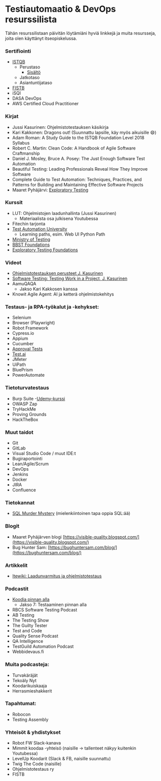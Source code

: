 # Testiautomaatio & DevOps resurssilista


Tähän resurssilistaan päivitän löytämiäni hyviä linkkejä ja muita resursseja, joita olen käyttänyt itseopiskelussa.

### Sertifiointi

- [ISTQB](https://www.istqb.org/)
    - Perustaso
        - [Sisältö](https://tivia.fi/fistb-testi/wp-content/uploads/sites/30/2020/12/CTFL-2018-Sertifikaattisisalto-20181010-1-Valmis.pdf)
    - Jatkotaso
    - Asiantuntijataso
- [FISTB](https://fistb.fi/)
- iSQI
- DASA DevOps
- AWS Certified Cloud Practitioner

### Kirjat

- Jussi Kasurinen: Ohjelmistotestauksen käsikirja
- Kari Kakkonen: Dragons out! (Suunnattu lapsille, käy myös aikuisille :smile:)
- Adam Roman: A Study Guide to the ISTQB Foundation Level 2018 Syllabus
- Robert C. Martin: Clean Code: A Handbook of Agile Software Craftmanship
- Daniel J. Mosley, Bruce A. Posey: The Just Enough Software Test Automation
- Beautiful Testing: Leading Professionals Reveal How They Improve Software
- Complete Guide to Test Automation: Techniques, Practices, and Patterns for Building and Maintaining Effective Software Projects
- Maaret Pyhäjärvi: [Exploratory Testing](https://leanpub.com/exploratorytesting)

### Kurssit

- LUT: Ohjelmistojen laadunhallinta (Jussi Kasurinen)
    - Materiaalista osa julkisena Youtubessa
- Fitechin tarjonta
- [Test Automation University](https://testautomationu.applitools.com/)
    - Learning paths, esim. Web UI Python Path
- [Ministry of Testing](https://www.ministryoftesting.com/)
- [BBST Foundations](https://bbst.courses/bbst-foundations/)
- [Exploratory Testing Foundations](https://dev.to/maaretp/exploratory-testing-foundations-4lb3)

### Videot

- [Ohjelmistotestauksen perusteet J. Kasurinen](https://youtu.be/fprfZ4Lxc60)
- [Software Testing: Testing Work in a Project, J. Kasurinen](https://youtu.be/yFu8k7W7zX8)
- AamuQAQA
    - Jakso Kari Kakkosen kanssa
- Knowit Agile Agent: AI ja ketterä ohjelmistokehitys

### Testaus- ja RPA-työkalut ja -kehykset:

- Selenium
- Browser (Playwright)
- Robot Framework
- Cypress.io
- Appium
- Cucumber
- [Approval Tests](https://approvaltests.com/)
- [Test.ai](http://test.ai)
- JMeter
- UiPath
- BluePrism
- PowerAutomate

### Tietoturvatestaus

- Burp Suite
    -[Udemy-kurssi](https://www.udemy.com/course/burp-suite-in-depth-survival-guide/)
- OWASP Zap
- TryHackMe
- Proving Grounds
- HackTheBox


### Muut taidot

- Git
- GitLab
- Visual Studio Code / muut IDE:t
- Bugiraportointi
- Lean/Agile/Scrum
- DevOps
- Jenkins
- Docker
- JIRA
- Confluence

### Tietokannat
- [SQL Murder Mystery](https://mystery.knightlab.com/) (mielenkiintoinen tapa oppia SQL:ää)

### Blogit

- Maaret Pyhäjärven blogi [https://visible-quality.blogspot.com/](https://visible-quality.blogspot.com/)
- Bug Hunter Sam: [https://bughuntersam.com/blog/](https://bughuntersam.com/blog/)

### Artikkelit

- [Itewiki: Laadunvarmitus ja ohjelmistotestaus](https://www.itewiki.fi/opas/laadunvarmistus-ja-ohjelmistotestaus/)

### Podcastit

- [Koodia pinnan alla](https://koodiapinnanalla.fi/)
    - Jakso 7: Testaaminen pinnan alla
- RBCS Software Testing Podcast
- AB Testing
- The Testing Show
- The Guilty Tester
- Test and Code
- Quality Sense Podcast
- QA Intelligence
- TestGuild Automation Podcast
- Webbidevaus.fi
    
    

### Muita podcasteja:

- Turvakäräjät
- Tekoäly Nyt
- Koodarikuiskaaja
- Herrasmieshakkerit

### Tapahtumat:

- Robocon
- Testing Assembly

### Yhteisöt & yhdistykset

- Robot FW Slack-kanava
- Mimmit koodaa -yhteisö (naisille → tallenteet näkyy kuitenkin Youtubessa)
- LevelUp Koodarit (Slack & FB, naisille suunnattu)
- Twig The Code (naisille)
- Ohjelmistotestaus ry
- FISTB
